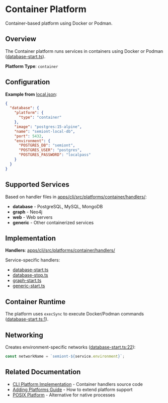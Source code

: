 # Container Platform

Container-based platform using Docker or Podman.

## Overview

The Container platform runs services in containers using Docker or Podman ([database-start.ts](../../apps/cli/src/platforms/container/handlers/database-start.ts)).

**Platform Type**: `container`

## Configuration

**Example from** [local.json](../../apps/cli/templates/environments/local.json):

```json
{
  "database": {
    "platform": {
      "type": "container"
    },
    "image": "postgres:15-alpine",
    "name": "semiont-local-db",
    "port": 5432,
    "environment": {
      "POSTGRES_DB": "semiont",
      "POSTGRES_USER": "postgres",
      "POSTGRES_PASSWORD": "localpass"
    }
  }
}
```

## Supported Services

Based on handler files in [apps/cli/src/platforms/container/handlers/](../../apps/cli/src/platforms/container/handlers/):
- **database** - PostgreSQL, MySQL, MongoDB
- **graph** - Neo4j
- **web** - Web servers
- **generic** - Other containerized services

## Implementation

**Handlers**: [apps/cli/src/platforms/container/handlers/](../../apps/cli/src/platforms/container/handlers/)

Service-specific handlers:
- [database-start.ts](../../apps/cli/src/platforms/container/handlers/database-start.ts)
- [database-stop.ts](../../apps/cli/src/platforms/container/handlers/database-stop.ts)
- [graph-start.ts](../../apps/cli/src/platforms/container/handlers/graph-start.ts)
- [generic-start.ts](../../apps/cli/src/platforms/container/handlers/generic-start.ts)

## Container Runtime

The platform uses `execSync` to execute Docker/Podman commands ([database-start.ts:1](../../apps/cli/src/platforms/container/handlers/database-start.ts#L1)).

## Networking

Creates environment-specific networks ([database-start.ts:22](../../apps/cli/src/platforms/container/handlers/database-start.ts#L22)):

```typescript
const networkName = `semiont-${service.environment}`;
```

## Related Documentation

- [CLI Platform Implementation](../../apps/cli/src/platforms/container/) - Container handlers source code
- [Adding Platforms Guide](../../apps/cli/docs/ADDING_PLATFORMS.md) - How to extend platform support
- [POSIX Platform](./POSIX.md) - Alternative for native processes
